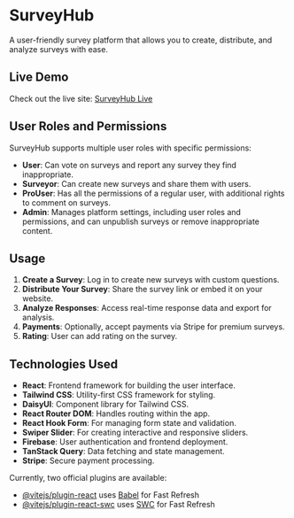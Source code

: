 # SurveyHub

A user-friendly survey platform that allows you to create, distribute, and analyze surveys with ease.

## Live Demo
Check out the live site: [SurveyHub Live](https://assignment-12-33727.web.app)

## User Roles and Permissions
SurveyHub supports multiple user roles with specific permissions:

- **User**: Can vote on surveys and report any survey they find inappropriate.
- **Surveyor**: Can create new surveys and share them with users.
- **ProUser**: Has all the permissions of a regular user, with additional rights to comment on surveys.
- **Admin**: Manages platform settings, including user roles and permissions, and can unpublish surveys or remove inappropriate content.

## Usage
1. **Create a Survey**: Log in to create new surveys with custom questions.
2. **Distribute Your Survey**: Share the survey link or embed it on your website.
3. **Analyze Responses**: Access real-time response data and export for analysis.
4. **Payments**: Optionally, accept payments via Stripe for premium surveys.
5. **Rating**: User can add rating on the survey.

## Technologies Used
- **React**: Frontend framework for building the user interface.
- **Tailwind CSS**: Utility-first CSS framework for styling.
- **DaisyUI**: Component library for Tailwind CSS.
- **React Router DOM**: Handles routing within the app.
- **React Hook Form**: For managing form state and validation.
- **Swiper Slider**: For creating interactive and responsive sliders.
- **Firebase**: User authentication and frontend deployment.
- **TanStack Query**: Data fetching and state management.
- **Stripe**: Secure payment processing.


Currently, two official plugins are available:

- [@vitejs/plugin-react](https://github.com/vitejs/vite-plugin-react/blob/main/packages/plugin-react/README.md) uses [Babel](https://babeljs.io/) for Fast Refresh
- [@vitejs/plugin-react-swc](https://github.com/vitejs/vite-plugin-react-swc) uses [SWC](https://swc.rs/) for Fast Refresh
